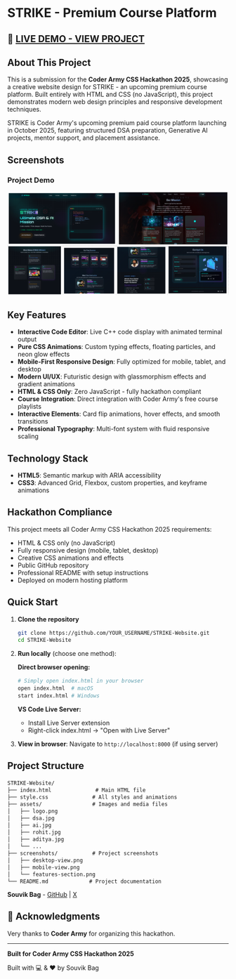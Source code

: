 # STRIKE - Premium Course Platform

## **🚀 [LIVE DEMO - VIEW PROJECT](https://strikesouvik.vercel.app/)**

## About This Project

This is a submission for the **Coder Army CSS Hackathon 2025**, showcasing a creative website design for STRIKE - an upcoming premium course platform. Built entirely with HTML and CSS (no JavaScript), this project demonstrates modern web design principles and responsive development techniques.

STRIKE is Coder Army's upcoming premium paid course platform launching in October 2025, featuring structured DSA preparation, Generative AI projects, mentor support, and placement assistance.

## Screenshots

### Project Demo
![STRIKE Platform Demo](./assets/demopage.png)


## Key Features

- **Interactive Code Editor**: Live C++ code display with animated terminal output
- **Pure CSS Animations**: Custom typing effects, floating particles, and neon glow effects
- **Mobile-First Responsive Design**: Fully optimized for mobile, tablet, and desktop
- **Modern UI/UX**: Futuristic design with glassmorphism effects and gradient animations
- **HTML & CSS Only**: Zero JavaScript - fully hackathon compliant
- **Course Integration**: Direct integration with Coder Army's free course playlists
- **Interactive Elements**: Card flip animations, hover effects, and smooth transitions
- **Professional Typography**: Multi-font system with fluid responsive scaling

## Technology Stack

- **HTML5**: Semantic markup with ARIA accessibility
- **CSS3**: Advanced Grid, Flexbox, custom properties, and keyframe animations


## Hackathon Compliance

This project meets all Coder Army CSS Hackathon 2025 requirements:
- HTML & CSS only (no JavaScript)
- Fully responsive design (mobile, tablet, desktop)
- Creative CSS animations and effects
- Public GitHub repository
- Professional README with setup instructions
- Deployed on modern hosting platform

## Quick Start

1. **Clone the repository**
   ```bash
   git clone https://github.com/YOUR_USERNAME/STRIKE-Website.git
   cd STRIKE-Website
   ```

2. **Run locally** (choose one method):

   **Direct browser opening:**
   ```bash
   # Simply open index.html in your browser
   open index.html  # macOS
   start index.html # Windows
   ```

   **VS Code Live Server:**
   - Install Live Server extension
   - Right-click index.html → "Open with Live Server"

3. **View in browser**: Navigate to `http://localhost:8000` (if using server)

## Project Structure

```
STRIKE-Website/
├── index.html              # Main HTML file
├── style.css              # All styles and animations
├── assets/                # Images and media files
│   ├── logo.png
│   ├── dsa.jpg
│   ├── ai.jpg
│   ├── rohit.jpg
│   ├── aditya.jpg
│   └── ...
├── screenshots/           # Project screenshots
│   ├── desktop-view.png
│   ├── mobile-view.png
│   └── features-section.png
└── README.md             # Project documentation
```




**Souvik Bag** - [GitHub](https://github.com/iamsouvik007) | [X](https://x.com/Souvik_179)

## 🙌 Acknowledgments

Very thanks to **Coder Army** for organizing this hackathon.


---

**Built for Coder Army CSS Hackathon 2025**

Built with 💻 & ❤️ by Souvik Bag